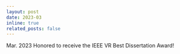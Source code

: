 ```yaml
---
layout: post
date: 2023-03
inline: true
related_posts: false
---
```

Mar. 2023	Honored to receive the IEEE VR Best Dissertation Award!  
